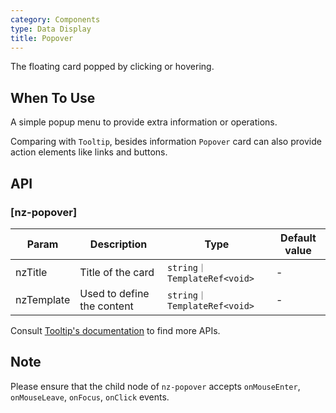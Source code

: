 ```yaml
---
category: Components
type: Data Display
title: Popover
---
```


The floating card popped by clicking or hovering.

## When To Use

A simple popup menu to provide extra information or operations.

Comparing with `Tooltip`, besides information `Popover` card can also provide action elements like links and buttons.

## API

### [nz-popover]

| Param | Description | Type | Default value |
| ----- | ----------- | ---- | ------------- |
| nzTitle | Title of the card | `string｜TemplateRef<void>` | - |
| nzTemplate | Used to define the content | `string｜TemplateRef<void>` | - |

Consult [Tooltip's documentation](/components/tooltip/en#api) to find more APIs.

## Note

Please ensure that the child node of `nz-popover` accepts `onMouseEnter`, `onMouseLeave`, `onFocus`, `onClick` events.
